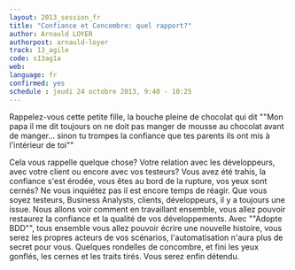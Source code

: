 ```yaml
---
layout: 2013_session_fr
title: "Confiance et Concombre: quel rapport?"
author: Arnauld LOYER
authorpost: arnauld-loyer
track: 13_agile
code: s13ag1a
web: 
language: fr
confirmed: yes
schedule : jeudi 24 octobre 2013, 9:40 - 10:25
---
```


Rappelez-vous cette petite fille, la bouche pleine de chocolat qui dit ""Mon papa il me dit toujours on ne doit pas manger de mousse au chocolat avant de manger... sinon tu trompes la confiance que tes parents ils ont mis à l'intérieur de toi""

Cela vous rappelle quelque chose? Votre relation avec les développeurs, avec votre client ou encore avec vos testeurs?
Vous avez été trahis, la confiance s'est érodée, vous êtes au bord de la rupture, vos yeux sont cernés? Ne vous inquiétez pas il est encore temps de réagir. Que vous soyez testeurs, Business Analysts, clients, développeurs, il y a toujours une issue. Nous allons voir comment en travaillant ensemble, vous allez pouvoir restaurez la confiance et la qualité de vos développements. 
Avec ""Adopte BDD"", tous ensemble vous allez pouvoir écrire une nouvelle histoire, vous serez les propres acteurs de vos scénarios, l'automatisation n'aura plus de secret pour vous. Quelques rondelles de concombre, et fini les yeux gonflés, les cernes et les traits tirés. Vous serez enfin détendu.
